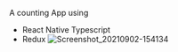 A counting App using 
- React Native Typescript
- Redux
![Screenshot_20210902-154134](https://user-images.githubusercontent.com/51356394/131913097-652493ce-3af4-45de-aa27-0cf58e2a077a.jpg)


